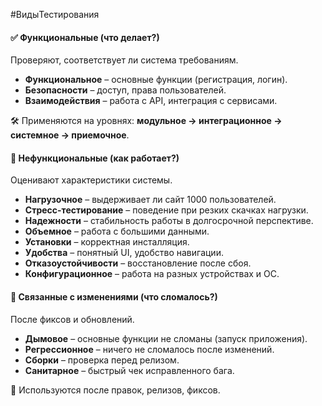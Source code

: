 #ВидыТестирования
#### ✅ **Функциональные** (что делает?)

Проверяют, соответствует ли система требованиям.

- **Функциональное** – основные функции (регистрация, логин).
- **Безопасности** – доступ, права пользователей.
- **Взаимодействия** – работа с API, интеграция с сервисами.

🛠 Применяются на уровнях: **модульное → интеграционное → системное → приемочное**.

#### 🚀 **Нефункциональные** (как работает?)

Оценивают характеристики системы.

- **Нагрузочное** – выдерживает ли сайт 1000 пользователей.
- **Стресс-тестирование** – поведение при резких скачках нагрузки.
- **Надежности** – стабильность работы в долгосрочной перспективе.
- **Объемное** – работа с большими данными.
- **Установки** – корректная инсталляция.
- **Удобства** – понятный UI, удобство навигации.
- **Отказоустойчивости** – восстановление после сбоя.
- **Конфигурационное** – работа на разных устройствах и ОС.

#### 🔄 **Связанные с изменениями** (что сломалось?)

После фиксов и обновлений.

- **Дымовое** – основные функции не сломаны (запуск приложения).
- **Регрессионное** – ничего не сломалось после изменений.
- **Сборки** – проверка перед релизом.
- **Санитарное** – быстрый чек исправленного бага.

📌 Используются после правок, релизов, фиксов.